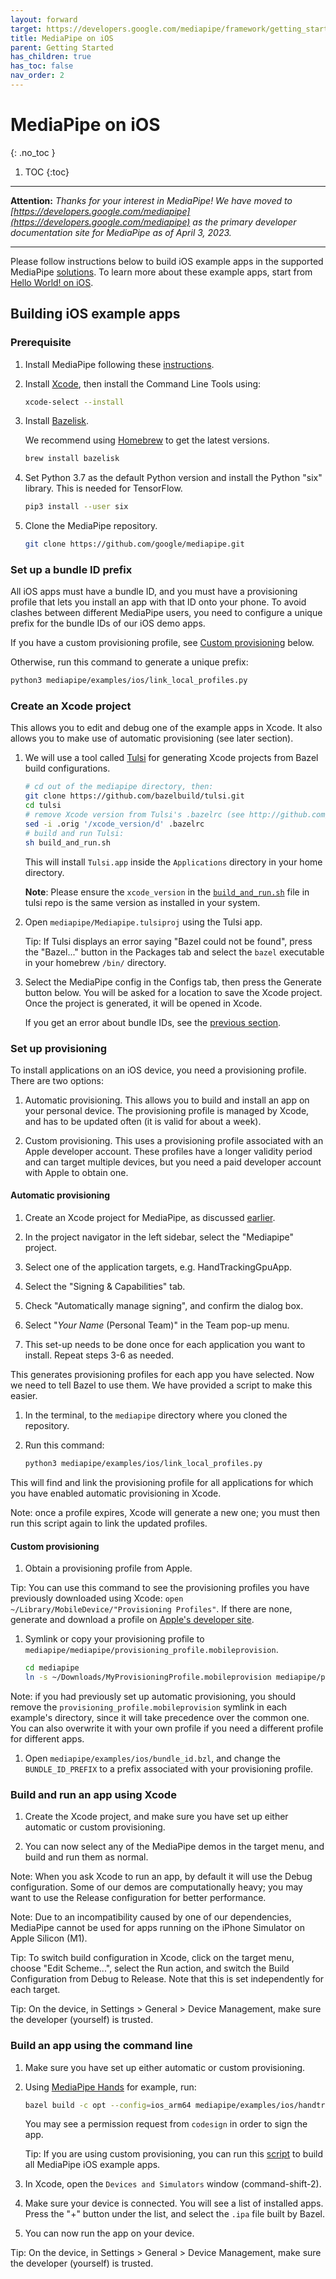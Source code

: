```yaml
---
layout: forward
target: https://developers.google.com/mediapipe/framework/getting_started/ios
title: MediaPipe on iOS
parent: Getting Started
has_children: true
has_toc: false
nav_order: 2
---
```


# MediaPipe on iOS
{: .no_toc }

1. TOC
{:toc}
---

**Attention:** *Thanks for your interest in MediaPipe! We have moved to
[https://developers.google.com/mediapipe](https://developers.google.com/mediapipe)
as the primary developer documentation site for MediaPipe as of April 3, 2023.*

----

Please follow instructions below to build iOS example apps in the supported
MediaPipe [solutions](../solutions/solutions.md). To learn more about these
example apps, start from
[Hello World! on iOS](./hello_world_ios.md).

## Building iOS example apps

### Prerequisite

1.  Install MediaPipe following these [instructions](./install.md).

2.  Install [Xcode](https://developer.apple.com/xcode/), then install the
    Command Line Tools using:

    ```bash
    xcode-select --install
    ```

3.  Install [Bazelisk](https://github.com/bazelbuild/bazelisk).

    We recommend using [Homebrew](https://brew.sh/) to get the latest versions.

    ```bash
    brew install bazelisk
    ```

4.  Set Python 3.7 as the default Python version and install the Python "six"
    library. This is needed for TensorFlow.

    ```bash
    pip3 install --user six
    ```

5.  Clone the MediaPipe repository.

    ```bash
    git clone https://github.com/google/mediapipe.git
    ```

### Set up a bundle ID prefix

All iOS apps must have a bundle ID, and you must have a provisioning profile
that lets you install an app with that ID onto your phone. To avoid clashes
between different MediaPipe users, you need to configure a unique prefix for the
bundle IDs of our iOS demo apps.

If you have a custom provisioning profile, see
[Custom provisioning](#custom-provisioning) below.

Otherwise, run this command to generate a unique prefix:

```bash
python3 mediapipe/examples/ios/link_local_profiles.py
```

### Create an Xcode project

This allows you to edit and debug one of the example apps in Xcode. It also
allows you to make use of automatic provisioning (see later section).

1.  We will use a tool called [Tulsi](https://tulsi.bazel.build/) for generating
    Xcode projects from Bazel build configurations.

    ```bash
    # cd out of the mediapipe directory, then:
    git clone https://github.com/bazelbuild/tulsi.git
    cd tulsi
    # remove Xcode version from Tulsi's .bazelrc (see http://github.com/bazelbuild/tulsi#building-and-installing):
    sed -i .orig '/xcode_version/d' .bazelrc
    # build and run Tulsi:
    sh build_and_run.sh
    ```

    This will install `Tulsi.app` inside the `Applications` directory in your
    home directory.

    **Note**: Please ensure the `xcode_version` in the
    [`build_and_run.sh`](https://github.com/bazelbuild/tulsi/blob/b1d0108e6a93dbe8ab01529b2c607b6b651f0759/build_and_run.sh#L26)
    file in tulsi repo is the same version as installed in your system.

2.  Open `mediapipe/Mediapipe.tulsiproj` using the Tulsi app.

    Tip: If Tulsi displays an error saying "Bazel could not be found", press the
    "Bazel..." button in the Packages tab and select the `bazel` executable in
    your homebrew `/bin/` directory.

3.  Select the MediaPipe config in the Configs tab, then press the Generate
    button below. You will be asked for a location to save the Xcode project.
    Once the project is generated, it will be opened in Xcode.

    If you get an error about bundle IDs, see the
    [previous section](#set-up-a-bundle-id-prefix).

### Set up provisioning

To install applications on an iOS device, you need a provisioning profile. There
are two options:

1.  Automatic provisioning. This allows you to build and install an app on your
    personal device. The provisioning profile is managed by Xcode, and has to be
    updated often (it is valid for about a week).

2.  Custom provisioning. This uses a provisioning profile associated with an
    Apple developer account. These profiles have a longer validity period and
    can target multiple devices, but you need a paid developer account with
    Apple to obtain one.

#### Automatic provisioning

1.  Create an Xcode project for MediaPipe, as discussed
    [earlier](#create-an-xcode-project).

2.  In the project navigator in the left sidebar, select the "Mediapipe"
    project.

3.  Select one of the application targets, e.g. HandTrackingGpuApp.

4.  Select the "Signing & Capabilities" tab.

5.  Check "Automatically manage signing", and confirm the dialog box.

6.  Select "_Your Name_ (Personal Team)" in the Team pop-up menu.

7.  This set-up needs to be done once for each application you want to install.
    Repeat steps 3-6 as needed.

This generates provisioning profiles for each app you have selected. Now we need
to tell Bazel to use them. We have provided a script to make this easier.

1.  In the terminal, to the `mediapipe` directory where you cloned the
    repository.

2.  Run this command:

    ```bash
    python3 mediapipe/examples/ios/link_local_profiles.py
    ```

This will find and link the provisioning profile for all applications for which
you have enabled automatic provisioning in Xcode.

Note: once a profile expires, Xcode will generate a new one; you must then run
this script again to link the updated profiles.

#### Custom provisioning

1.  Obtain a provisioning profile from Apple.

Tip: You can use this command to see the provisioning profiles you have
previously downloaded using Xcode: `open ~/Library/MobileDevice/"Provisioning
Profiles"`. If there are none, generate and download a profile on
[Apple's developer site](https://developer.apple.com/account/resources/).

1.  Symlink or copy your provisioning profile to
    `mediapipe/mediapipe/provisioning_profile.mobileprovision`.

    ```bash
    cd mediapipe
    ln -s ~/Downloads/MyProvisioningProfile.mobileprovision mediapipe/provisioning_profile.mobileprovision
    ```

Note: if you had previously set up automatic provisioning, you should remove the
`provisioning_profile.mobileprovision` symlink in each example's directory,
since it will take precedence over the common one. You can also overwrite it
with your own profile if you need a different profile for different apps.

1.  Open `mediapipe/examples/ios/bundle_id.bzl`, and change the
    `BUNDLE_ID_PREFIX` to a prefix associated with your provisioning profile.

### Build and run an app using Xcode

1.  Create the Xcode project, and make sure you have set up either automatic or
    custom provisioning.

2.  You can now select any of the MediaPipe demos in the target menu, and build
    and run them as normal.

Note: When you ask Xcode to run an app, by default it will use the Debug
configuration. Some of our demos are computationally heavy; you may want to use
the Release configuration for better performance.

Note: Due to an incompatibility caused by one of our dependencies, MediaPipe
cannot be used for apps running on the iPhone Simulator on Apple Silicon (M1).

Tip: To switch build configuration in Xcode, click on the target menu, choose
"Edit Scheme...", select the Run action, and switch the Build Configuration from
Debug to Release. Note that this is set independently for each target.

Tip: On the device, in Settings > General > Device Management, make sure the
developer (yourself) is trusted.

### Build an app using the command line

1.  Make sure you have set up either automatic or custom provisioning.

2.  Using [MediaPipe Hands](../solutions/hands.md) for example, run:

    ```bash
    bazel build -c opt --config=ios_arm64 mediapipe/examples/ios/handtrackinggpu:HandTrackingGpuApp
    ```

    You may see a permission request from `codesign` in order to sign the app.

    Tip: If you are using custom provisioning, you can run this
    [script](https://github.com/google/mediapipe/blob/master/build_ios_examples.sh)
    to build all MediaPipe iOS example apps.

3.  In Xcode, open the `Devices and Simulators` window (command-shift-2).

4.  Make sure your device is connected. You will see a list of installed apps.
    Press the "+" button under the list, and select the `.ipa` file built by
    Bazel.

5.  You can now run the app on your device.

Tip: On the device, in Settings > General > Device Management, make sure the
developer (yourself) is trusted.
